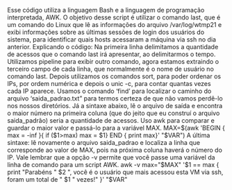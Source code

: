 Esse código utiliza a linguagem Bash e a linguagem de programação interpretada, AWK. O objetivo desse script é utilizar o comando last, que é um comando do Linux que lê as informações do arquivo /var/log/wtmp21 e exibi informações sobre as últimas sessões de login dos usuários do sistema, para identificar quais hosts acessaram a máquina via ssh no dia anterior. 
Explicando o código: 
Na primeira linha delimitamos a quantidade de acessos que o comando last irá apresentar, ao delimitarmos o tempo. Utilizamos pipeline para exibir outro comando, agora estamos extraindo o terceiro campo de cada linha, que normalmente é o nome de usuário no comando last. Depois utilizamos os comandos sort, para poder ordenar os IPs,  por ordem numérica e depois o unic -c, para contar quantas vezes cada IP aparece. 
Usamos o comando ‘find’ para localizar o caminho do arquivo ‘saida_padrao.txt” para termos certeza de que não vamos perdê-lo nos nossos diretórios. 
Já a sintaxe abaixo, lê o arquivo de saída e encontra o maior número na primeira coluna (que do jeito que eu construí o arquivo saida_padrão) seria a quantidade de acessos. Uso awk para comparar e guardar o maior valor e passá-lo para a variável MAX.
MAX=$(awk 'BEGIN { max = -inf }{ if ($1>max) max = $1} END { print max}' "$VAR")
A última sintaxe: lê novamente o arquivo saida_padrao e localiza a linha que corresponde ao valor de MAX, pois na próxima coluna haverá o número do IP. Vale lembrar que a opção -v permite que você passe uma variável da linha de comando para um script AWK.
awk -v max="$MAX" '$1 == max { print "Parabéns " $2 ", você é o usuário que mais acessou esta VM via ssh, foram um total de " $1 " vezes!" }' "$VAR"

